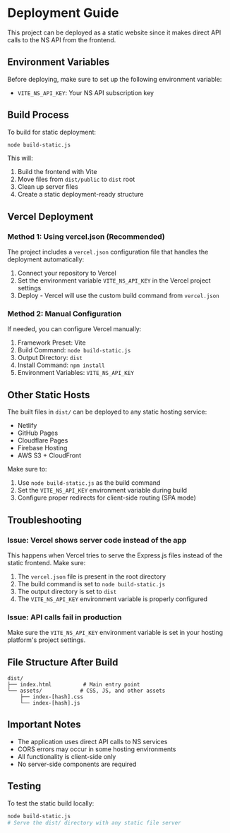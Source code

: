 # Deployment Guide

This project can be deployed as a static website since it makes direct API calls to the NS API from the frontend.

## Environment Variables

Before deploying, make sure to set up the following environment variable:

- `VITE_NS_API_KEY`: Your NS API subscription key

## Build Process

To build for static deployment:

```bash
node build-static.js
```

This will:
1. Build the frontend with Vite
2. Move files from `dist/public` to `dist` root
3. Clean up server files
4. Create a static deployment-ready structure

## Vercel Deployment

### Method 1: Using vercel.json (Recommended)

The project includes a `vercel.json` configuration file that handles the deployment automatically:

1. Connect your repository to Vercel
2. Set the environment variable `VITE_NS_API_KEY` in the Vercel project settings
3. Deploy - Vercel will use the custom build command from `vercel.json`

### Method 2: Manual Configuration

If needed, you can configure Vercel manually:

1. Framework Preset: Vite
2. Build Command: `node build-static.js`
3. Output Directory: `dist`
4. Install Command: `npm install`
5. Environment Variables: `VITE_NS_API_KEY`

## Other Static Hosts

The built files in `dist/` can be deployed to any static hosting service:
- Netlify
- GitHub Pages
- Cloudflare Pages
- Firebase Hosting
- AWS S3 + CloudFront

Make sure to:
1. Use `node build-static.js` as the build command
2. Set the `VITE_NS_API_KEY` environment variable during build
3. Configure proper redirects for client-side routing (SPA mode)

## Troubleshooting

### Issue: Vercel shows server code instead of the app

This happens when Vercel tries to serve the Express.js files instead of the static frontend. Make sure:

1. The `vercel.json` file is present in the root directory
2. The build command is set to `node build-static.js`
3. The output directory is set to `dist`
4. The `VITE_NS_API_KEY` environment variable is properly configured

### Issue: API calls fail in production

Make sure the `VITE_NS_API_KEY` environment variable is set in your hosting platform's project settings.

## File Structure After Build

```
dist/
├── index.html          # Main entry point
└── assets/            # CSS, JS, and other assets
    ├── index-[hash].css
    └── index-[hash].js
```

## Important Notes

- The application uses direct API calls to NS services
- CORS errors may occur in some hosting environments
- All functionality is client-side only
- No server-side components are required

## Testing

To test the static build locally:
```bash
node build-static.js
# Serve the dist/ directory with any static file server
```